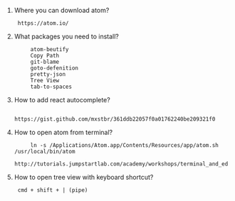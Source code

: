 1. Where you can download atom?

        https://atom.io/
        
2. What packages you need to install?
            
            atom-beutify
            Copy Path
            git-blame
            goto-defenition
            pretty-json
            Tree View
            tab-to-spaces
3. How to add react autocomplete?
        
            https://gist.github.com/mxstbr/361ddb22057f0a01762240be209321f0
4. How to open atom from terminal?
                
            ln -s /Applications/Atom.app/Contents/Resources/app/atom.sh /usr/local/bin/atom
            http://tutorials.jumpstartlab.com/academy/workshops/terminal_and_editor.html
5. How to open tree view with keyboard shortcut?
        
        cmd + shift + | (pipe)
